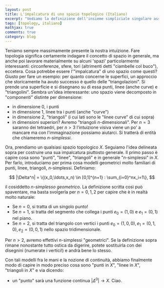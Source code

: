 ```yaml
---
layout: post
title: L'impalcatura di uno spazio topologico (Italiano)
excerpt: "Vediamo la definizione dell'insieme simpliciale singolare associato ad uno spazio topologico (post in italiano)"
tags: [topology, italiano]
mathjax: true
comments: true
category: blog
---
```


Teniamo sempre massimamente presente la nostra intuizione. Fare topologia significa certamente indagare il concetto di spazio in generale, ma anche poi lavorare materialmente su alcuni 'spazi' particolarmente interessanti: circonferenze, sfere, tori (altrimenti detti "ciambelle col buco"), eccetera. Cosa potrebbe essere l'"impalcatura" di uno spazio come questi? Giusto per fare un esempio: per quanto concerne le superfici, un approccio che storicamente ha avuto successo è quello delle "triangolazioni". Si prende una superficie e si disegnano su di essa punti, linee (anche curve) e "triangolini". Sembra un'idea interessante: uno spazio viene decomposto in "componenti" distinte per dimensione:

- in dimensione $0$, i punti
- in dimensione $1$, linee tra i punti (anche "curve")
- in dimensione $2$, "triangoli" (i cui lati sono le "linee curve" di cui sopra)
- in dimensioni superiori? Avremo "triangoli $n$-dimensionali". Per $n=3$ saranno dei tetraedri, per $n>3$ l'intuizione visiva viene un po' a mancare ma con l'immaginazione possiamo aiutarci. Si tratterà di entità che chiameremo *$n$-simplessi*.

Ora, prendiamo un qualsiasi spazio topologico $X$. Seguiamo l'idea delineata sopra per costruire una sua impalcatura piuttosto generale. Il primo passo è capire cosa sono "punti", "linee", "triangoli" e in generale "$n$-simplessi" in $X$. Per farlo, introduciamo per prima cosa modelli geometrici molto familiari di punti, linee, triangoli, $n$-simplessi. Definiamo:

$$
|\Delta^n| = \{(x_0,\ldots,x_n) \in [0,1]^{n+1} : \sum_{i=0}^nx_i=1\},
$$

il cosiddetto *$n$-simplesso geometrico*. La definizione scritta così può spaventare, ma basta svolgerla per $n=0,1,2$ per capire che è in realtà molto naturale:

- Se $n=0$, si tratta di un singolo punto!
- Se $n=1$, si tratta del segmento che collega i punti $e_0=(1,0)$ e $e_1=(0,1)$ nel piano.
- Se $n=2$, si tratta del triangolo con vertici i punti $e_0=(1,0,0), e_1=(0,1,0), e_2=(0,0,1)$ nello spazio tridimensionale.

Per $n>2$, avremo effettivi $n$-simplessi "geometrici". Se la definizione sopra rimane nonostante tutto ostica da digerire, potete sostituirla con dei disegnini (numerate i vertici!) e andrà bene lo stesso.

Con tali modelli fra le mani e la nozione di continuità, abbiamo finalmente modo di capire in modo preciso cosa sono "punti in $X$", "linee in $X$", "triangoli in $X$" e via dicendo:

- un "punto" sarà una funzione continua $|\Delta^0| \to X$. Ciao.
